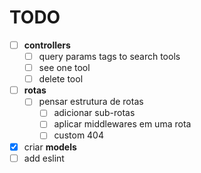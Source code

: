 # TODO

- [ ] **controllers**
  - [ ] query params tags to search tools
  - [ ] see one tool
  - [ ] delete tool
- [ ] **rotas**
  - [ ] pensar estrutura de rotas
    - [ ] adicionar sub-rotas
    - [ ] aplicar middlewares em uma rota
    - [ ] custom 404
- [x] criar **models**
- [ ] add eslint
